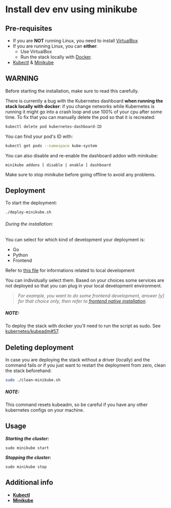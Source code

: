 # Install dev env using minikube

## Pre-requisites

* If you are **NOT** running Linux, you need to install [VirtualBox](https://www.virtualbox.org/wiki/Downloads)
* If you are running Linux, you can **either**:
	* Use VirtualBox 
	* Run the stack locally with [Docker](https://docs.docker.com/install/).
* [Kubectl](https://kubernetes.io/docs/tasks/tools/install-kubectl/) & [Minikube](https://github.com/kubernetes/minikube/releases)

## WARNING

Before starting the installation, make sure to read this carefully.

There is currently a bug with the Kubernetes dashboard **when running the stack locally with docker**: if you change networks while Kubernetes is running it might go into a crash loop and use 100% of your cpu after some time. To fix that you can manually delete the pod so that it is recreated:

```sh
kubectl delete pod kubernetes-dashboard-ID

```

You can find your pod's ID with:

```sh
kubectl get pods --namespace kube-system
```

You can also disable and re-enable the dashboard addon with minikube:

```
minikube addons [ disable | enable ] dashboard
```

Make sure to stop minikube before going offline to avoid any problems.

## Deployment

To start the deployment:

```sh
./deploy-minikube.sh
```

###### During the installation:

You can select for which kind of development your deployment is:

* Go
* Python
* Frontend

Refer to [this file](../../doc/install/minikube-local-development.md) for informations related to local development

 You can individually select them. Based on your choices some services are not deployed so that you can plug in your local development environment.

>_For example, you want to do some frontend development, answer [y] for that choice only, then refer to [frontend native installation](./FIXME)._


##### NOTE:

To deploy the stack with docker you'll need to run the script as sudo. See [kubernetes/kubeadm#57](https://github.com/kubernetes/kubeadm/issues/57).


## Deleting deployment 

In case you are deploying the stack without a driver (locally) and the command fails or if you just want to restart the deployment from zero, clean the stack beforehand:

```sh
sudo ./clean-minikube.sh
```

##### NOTE:

This command resets kubeadm, so be careful if you have any other kubernetes configs on your machine.

## Usage

_**Starting the cluster:**_

```sudo minikube start```

_**Stopping the cluster:**_

```sudo minikube stop```

## Additional info

* [**Kubectl**](https://kubernetes.io/docs/reference/kubectl/overview/)
* [**Minikube**](https://github.com/kubernetes/minikube)

